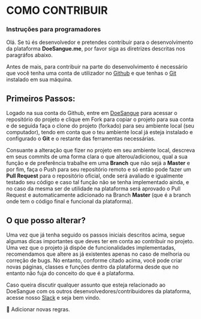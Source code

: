 # COMO CONTRIBUIR

### Instruções para programadores

Olá. Se tú és desenvolvedor e pretendes contribuir para o desenvolvimento da plataforma <b>DoeSangue.me</b>, por favor siga as diretrizes descritas nos paragráfos abaixo.

Antes de mais, para contribuir na parte do desenvolvimento é necessário que você tenha uma conta de utilizador no <a href="htpp://github.com">Github</a> e que tenhas o <a href="htpp://git-scm.com">Git</a> instalado em sua máquina.


## Primeiros Passos:
 
Logado na sua conta do Github, entre em <a href="http://github.com/JoseCage/doesangue.me">DoeSangue</a> para acessar o repositório do projeto e clique em Fork para copiar o projeto para sua conta e de seguida faça o clone do projeto (forkado) para seu ambiente local (seu computador), tendo em conta que o teu ambiente local já esteja instalado e configurado o <b>Git</b> e o restante das ferramentas necessárias.

Consuante a alteração que fizer no projeto em seu ambiente local, descreva em seus commits de uma forma clara o que alterou/adicionou, qual a sua função e de preferência trabalhe em uma <b>Branch</b> que não sejá a <b>Master</b> e por fim, faça o Push para seu repositório remoto e só então pode fazer um <b>Pull Request</b> para o repositório oficial, onde será avaliado e igualmente testado seu código e caso tal função não se tenha implementado ainda, e no caso da mesma ser de utilidade na plataforma será aprovado o Pull Request e automaticamente adicionado na Branch <b>Master</b> (que é a branch onde tem o código final e funcional da plataforma).


## O que posso alterar?
Uma vez que já tenha seguido os passos iniciais descritos acima, segue algumas dicas importantes que deves ter em conta ao contribuir no projeto. 
Uma vez que o projeto já dispõe de funcionalidades implementadas, recomendamos que altere as já existentes apenas no caso de melhoria ou correção de bugs. No entanto, conforme citado acima, você pode criar novas páginas, classes e funções dentro da plataforma desde que no entanto não fuja do conceito do que é a plataforma.


Caso queira discutir qualquer assunto que esteja relacionado ao DoeSangue com os outros desenvolvedores/contribuidores da plataforma, acesse nosso <a href="http://projetodoesangue.slack.com">Slack</a> e seja bem vindo.

:radio_button: Adicionar novas regras.